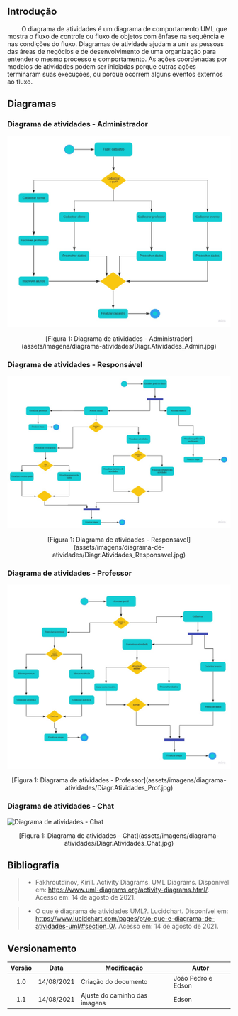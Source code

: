 ## Introdução

&emsp;&emsp;
O diagrama de atividades é um diagrama de comportamento UML que mostra o fluxo de controle ou fluxo de objetos com ênfase na sequência e nas condições do fluxo. Diagramas de atividade ajudam a unir as pessoas das áreas de negócios e de desenvolvimento de uma organização para entender o mesmo processo e comportamento. As ações coordenadas por modelos de atividades podem ser iniciadas porque outras ações terminaram suas execuções, ou porque ocorrem alguns eventos externos ao fluxo. 

## Diagramas

### Diagrama de atividades - Administrador

![Diagrama de atividades - Admin](docs/assets/imagens/diagrama-de-atividades/Diagr.Atividades_Admin.jpg)
<center>[Figura 1: Diagrama de atividades - Administrador](assets/imagens/diagrama-atividades/Diagr.Atividades_Admin.jpg)</center>


### Diagrama de atividades - Responsável

![Diagrama de atividades - Responsável](docs/assets/imagens/diagrama-de-atividades/Diagr.Atividades_Responsavel.jpg)
<center>[Figura 1: Diagrama de atividades - Responsável](assets/imagens/diagrama-de-atividades/Diagr.Atividades_Responsavel.jpg)</center>


### Diagrama de atividades - Professor

![Diagrama de atividades - Professor](docs/assets/imagens/diagrama-de-atividades/Diagr.Atividades_Prof.jpg)
<center>[Figura 1: Diagrama de atividades - Professor](assets/imagens/diagrama-atividades/Diagr.Atividades_Prof.jpg)</center>


### Diagrama de atividades - Chat

![Diagrama de atividades - Chat](.../.../imagens/diagrama-de-atividades/Diagr.Atividades_Chat.jpg)
<center>[Figura 1: Diagrama de atividades - Chat](assets/imagens/diagrama-atividades/Diagr.Atividades_Chat.jpg)</center>


## Bibliografia

> - Fakhroutdinov, Kirill. Activity Diagrams. UML Diagrams. Disponível em: <https://www.uml-diagrams.org/activity-diagrams.html/>. Acesso em: 14 de agosto de 2021.

> - O que é diagrama de atividades UML?. Lucidchart. Disponível em: <https://www.lucidchart.com/pages/pt/o-que-e-diagrama-de-atividades-uml/#section_0/>. Acesso em: 14 de agosto de 2021.

## Versionamento
| Versão | Data | Modificação | Autor |
|:-:|--|--|--|
|1.0|14/08/2021| Criação do documento | João Pedro e Edson |
|1.1|14/08/2021| Ajuste do caminho das imagens | Edson |

